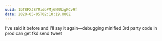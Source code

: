 ```yaml
---
uuid: 1bT8FXJSYMidoPMj6NNNzgKCv9f
date: 2020-05-05T02:10:19.000Z
---
```


I’ve said it before and I’ll say it again—debugging minified 3rd party code in prod can get fkd send tweet
